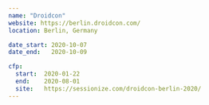 ```yaml
---
name: "Droidcon"
website: https://berlin.droidcon.com/
location: Berlin, Germany

date_start: 2020-10-07
date_end:   2020-10-09

cfp:
  start:  2020-01-22
  end:    2020-08-01
  site:   https://sessionize.com/droidcon-berlin-2020/
---
```

